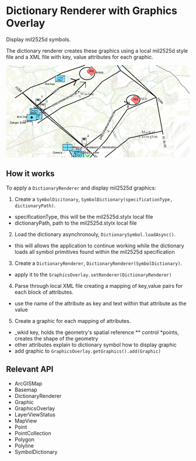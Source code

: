 # Dictionary Renderer with Graphics Overlay

Display mil2525d symbols.

The dictionary renderer creates these graphics using a local mil2525d style file and a XML file with key, 
value attributes for each graphic.

![](DictionaryRendererGraphicsOverlay.png)

## How it works

To apply a `DictionaryRenderer` and display mil2525d graphics:


1. Create a `SymbolDicitonary`, `SymbolDictionary(specificationType, dictionaryPath)`.
*   specificationType, this will be the mil2525d.stylx local file
*   dictionaryPath,  path to the mil2525d.stylx local file
2. Load the dictionary asynchronouly, `DictionarySymbol.loadAsync()`.
*   this will allows the application to continue working while the dictionary loads all symbol primitives found within the mil2525d specification
3. Create a `DictionaryRenderer`, `DictionaryRenderer(SymbolDictionary)`.
*   apply it to the `GraphicsOverlay.setRenderer(DictionaryRenderer)`
4. Parse through local XML file creating a mapping of key,value pairs for each block of attributes.
*   use the name of the attribute as key and text within that attribute as the value
5. Create a graphic for each mapping of attributes.
*   _wkid key, holds the geometry's spatial reference
**   control *points, creates the shape of the geometry
*   other attributes explain to dictionary symbol how to display graphic
*   add graphic to `GraphicsOverlay.getGraphics().add(Graphic)`


## Relevant API


*   ArcGISMap
*   Basemap
*   DictionaryRenderer
*   Graphic
*   GraphicsOverlay
*   LayerViewStatus
*   MapView
*   Point
*   PointCollection
*   Polygon
*   Polyline
*   SymbolDictionary



